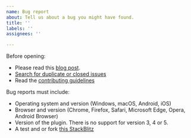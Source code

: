 ```yaml
---
name: Bug report
about: Tell us about a bug you might have found.
title: ''
labels: ''
assignees: ''

---
```


Before opening:
- Please read this [blog post](https://eonasdan.com/posts/state-of-my-picker).
- [Search for duplicate or closed issues](https://github.com/eonasdan/tempus-dominus/issues?utf8=%E2%9C%93&q=is%3Aissue)
- Read the [contributing guidelines](https://github.com/eonasdan/tempus-dominus/blob/main/.github/CONTRIBUTING.md)

Bug reports must include:

- Operating system and version (Windows, macOS, Android, iOS)
- Browser and version (Chrome, Firefox, Safari, Microsoft Edge, Opera, Android Browser)
- Version of the plugin. There is no support for version 3, 4 or 5.
- A test and or fork [this StackBlitz](https://stackblitz.com/edit/tempus-dominus-v6-simple-setup)
